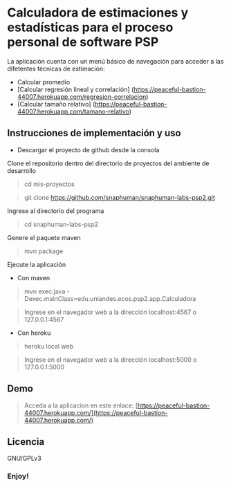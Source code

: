 # Calculadora de estimaciones y estadísticas para el proceso personal de software PSP

La aplicación cuenta con un menú básico de navegación para acceder a las difetentes técnicas de estimación:

* Calcular promedio
* [Calcular regresión lineal y correlación] (https://peaceful-bastion-44007.herokuapp.com/regresion-correlacion)
* [Calcular tamaño relativo] (https://peaceful-bastion-44007.herokuapp.com/tamano-relativo)

## Instrucciones de implementación y uso

* Descargar el proyecto de github desde la consola

Clone el repositorio dentro del directorio de proyectos del ambiente de desarrollo

> cd mis-proyectos

> git clone https://github.com/snaphuman/snaphuman-labs-psp2.git

Ingrese al directorio del programa

> cd snaphuman-labs-psp2

Genere el paquete maven

> mvn package

Ejecute la aplicación

* Con maven

> mvn exec:java -Dexec.mainClass=edu.uniandes.ecos.psp2.app.Calculadora

> Ingrese en el navegador web a la dirección localhost:4567 o 127.0.0.1:4567

* Con heroku

> heroku local web

> Ingrese en el navegador web a la dirección localhost:5000 o 127.0.0.1:5000

## Demo

> Acceda a la aplicacion en este enlace: [https://peaceful-bastion-44007.herokuapp.com/](https://peaceful-bastion-44007.herokuapp.com/)

## Licencia

GNU/GPLv3

### Enjoy!
